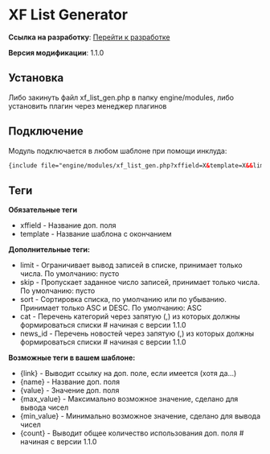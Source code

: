 # XF List Generator

**Ссылка на
разработку**: [<i class="fa-thin fa-paperclip"></i> Перейти к разработке](https://devcraft.club/downloads/xf-list-generator.19/)

**Версия модификации**: <i class="fa-duotone fa-code-branch"></i> 1.1.0

## Установка

Либо закинуть файл xf_list_gen.php в папку engine/modules, либо установить плагин через менеджер плагинов

## Подключение

Модуль подключается в любом шаблоне при помощи инклуда:

```html
{include file="engine/modules/xf_list_gen.php?xffield=X&template=X&&limit=X&skip=X&sort=X&cat=X&news_id=X"
```

## Теги

**Обязательные теги**

* xffield - Название доп. поля
* template - Название шаблона с окончанием

**Дополнительные теги:**

* limit - Ограничивает вывод записей в списке, принимает только числа. По умолчанию: пусто
* skip - Пропускает заданное число записей, принимает только числа. По умолчанию: пусто
* sort - Сортировка списка, по умолчанию или по убыванию. Принимает только ASC и DESC. По умолчанию: ASC
* cat - Перечень категорий через запятую (,) из которых должны формироваться списки # начиная с версии 1.1.0
* news_id - Перечень новостей через запятую (,) из которых должны формироваться списки # начиная с версии 1.1.0

**Возможные теги в вашем шаблоне:**

* {link} - Выводит ссылку на доп. поле, если имеется (хотя да...)
* {name} - Название доп. поля
* {value} - Значение доп. поля
* {max_value} - Максимально возможное значение, сделано для вывода чисел
* {min_value} - Минимально возможное значение, сделано для вывода чисел
* {count} - Выводит общее количество использования доп. поля # начиная с версии 1.1.0
